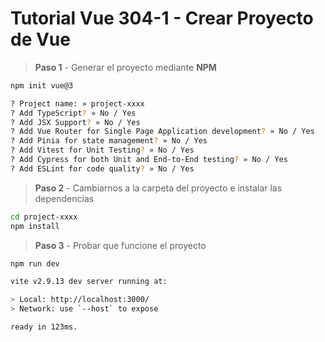 # Tutorial Vue 304-1 - Crear Proyecto de Vue

> **Paso 1** - Generar el proyecto mediante **NPM**

```bash
npm init vue@3

? Project name: » project-xxxx
? Add TypeScript? » No / Yes
? Add JSX Support? » No / Yes
? Add Vue Router for Single Page Application development? » No / Yes
? Add Pinia for state management? » No / Yes
? Add Vitest for Unit Testing? » No / Yes
? Add Cypress for both Unit and End-to-End testing? » No / Yes
? Add ESLint for code quality? » No / Yes
```

> **Paso 2** - Cambiarnos a la carpeta del proyecto e instalar las dependencias

```bash
cd project-xxxx
npm install
```

> **Paso 3** - Probar que funcione el proyecto

```bash
npm run dev

vite v2.9.13 dev server running at:

> Local: http://localhost:3000/
> Network: use `--host` to expose

ready in 123ms.
```